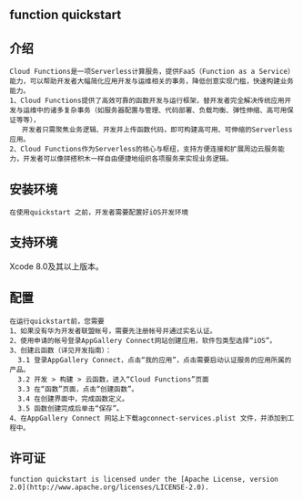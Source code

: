## function quickstart

##  介绍
    Cloud Functions是一项Serverless计算服务，提供FaaS（Function as a Service）能力，可以帮助开发者大幅简化应用开发与运维相关的事务，降低创意实现门槛，快速构建业务能力。
    1、Cloud Functions提供了高效可靠的函数开发与运行框架，替开发者完全解决传统应用开发与运维中的诸多复杂事务（如服务器配置与管理、代码部署、负载均衡、弹性伸缩、高可用保证等等），
       开发者只需聚焦业务逻辑、开发并上传函数代码，即可构建高可用、可伸缩的Serverless应用。
    2、Cloud Functions作为Serverless的核心与枢纽，支持方便连接和扩展周边云服务能力，开发者可以像拼搭积木一样自由便捷地组织各项服务来实现业务逻辑。

## 安装环境
    在使用quickstart 之前，开发者需要配置好iOS开发环境


## 支持环境
   Xcode 8.0及其以上版本。
	
## 配置
    在运行quickstart前，您需要
    1、如果没有华为开发者联盟帐号，需要先注册帐号并通过实名认证。
    2、使用申请的帐号登录AppGallery Connect网站创建应用，软件包类型选择“iOS”。
    3、创建云函数（详见开发指南）：
      3.1 登录AppGallery Connect，点击“我的应用”，点击需要启动认证服务的应用所属的产品。
      3.2 开发 > 构建 > 云函数，进入“Cloud Functions”页面
      3.3 在“函数”页面，点击“创建函数”。
      3.4 在创建界面中，完成函数定义。
      3.5 函数创建完成后单击“保存”。
    4、在AppGallery Connect 网站上下载agconnect-services.plist 文件，并添加到工程中。

##  许可证
    function quickstart is licensed under the [Apache License, version 2.0](http://www.apache.org/licenses/LICENSE-2.0).

